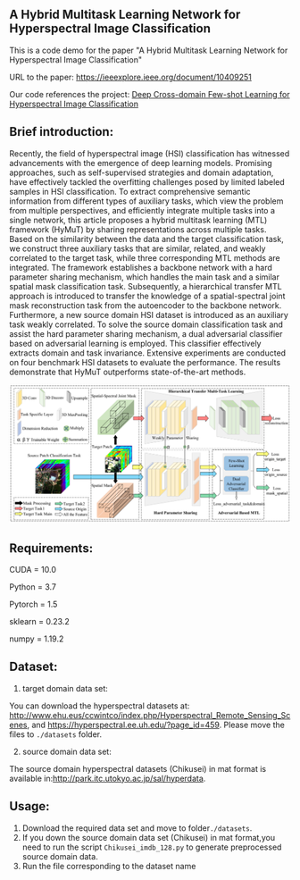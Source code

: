 ## A Hybrid Multitask Learning Network for Hyperspectral Image Classification
This is a code demo for the paper "A Hybrid Multitask Learning Network for Hyperspectral Image Classification"

URL to the paper: 
https://ieeexplore.ieee.org/document/10409251

Our code references the project:
[Deep Cross-domain Few-shot Learning for Hyperspectral Image Classification](https://github.com/Li-ZK/DCFSL-2021)
## Brief introduction:

Recently, the field of hyperspectral image (HSI) classification has witnessed advancements with the emergence of deep learning models. Promising approaches, such as self-supervised strategies and domain adaptation, have effectively tackled the overfitting challenges posed by limited labeled samples in HSI classification. To extract comprehensive semantic information from different types of auxiliary tasks, which view the problem from multiple perspectives, and efficiently integrate multiple tasks into a single network, this article proposes a hybrid multitask learning (MTL) framework (HyMuT) by sharing representations across multiple tasks. Based on the similarity between the data and the target classification task, we construct three auxiliary tasks that are similar, related, and weakly correlated to the target task, while three corresponding MTL methods are integrated. The framework establishes a backbone network with a hard parameter sharing mechanism, which handles the main task and a similar spatial mask classification task. Subsequently, a hierarchical transfer MTL approach is introduced to transfer the knowledge of a spatial-spectral joint mask reconstruction task from the autoencoder to the backbone network. Furthermore, a new source domain HSI dataset is introduced as an auxiliary task weakly correlated. To solve the source domain classification task and assist the hard parameter sharing mechanism, a dual adversarial classifier based on adversarial learning is employed. This classifier effectively extracts domain and task invariance. Extensive experiments are conducted on four benchmark HSI datasets to evaluate the performance. The results demonstrate that HyMuT outperforms state-of-the-art methods.

![alt text](image/HyMuT.png)

## Requirements:
CUDA = 10.0

Python = 3.7 

Pytorch = 1.5 

sklearn = 0.23.2

numpy = 1.19.2

## Dataset:
1. target domain data set:

You can download the hyperspectral datasets at: http://www.ehu.eus/ccwintco/index.php/Hyperspectral_Remote_Sensing_Scenes, and https://hyperspectral.ee.uh.edu/?page_id=459. Please move the files to `./datasets` folder.

2. source domain data set:

The source domain  hyperspectral datasets (Chikusei) in mat format is available in:http://park.itc.utokyo.ac.jp/sal/hyperdata.


## Usage:
1. Download the required data set and move to folder`./datasets`.
2. If you down the source domain data set (Chikusei) in mat format,you need to run the script `Chikusei_imdb_128.py` to generate preprocessed source domain data. 
3. Run the file corresponding to the dataset name
